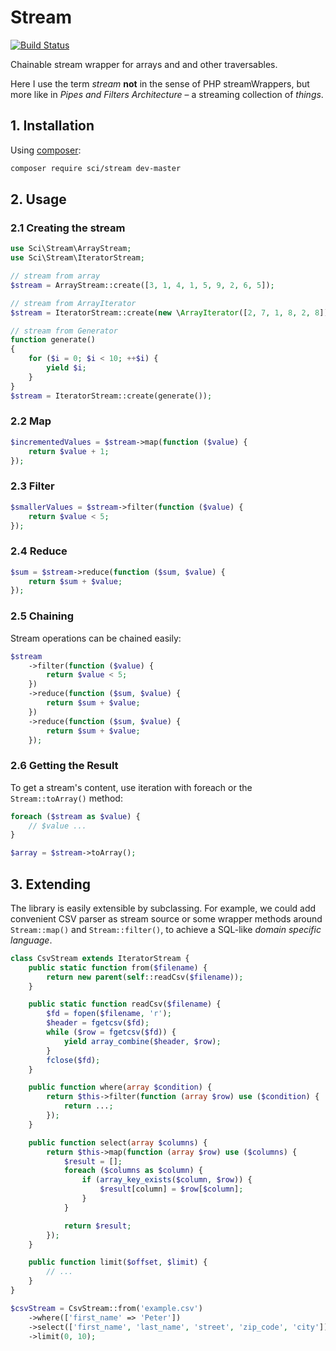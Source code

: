 # Stream

[![Build Status](https://travis-ci.org/DrSchimke/stream.svg)](https://travis-ci.org/DrSchimke/stream)

Chainable stream wrapper for arrays and and other traversables.

Here I use the term _stream_ **not** in the sense of PHP streamWrappers, but more like in _Pipes and Filters Architecture_ – a streaming collection of _things_.

## 1. Installation

Using [composer](https://getcomposer.org/download/):

```bash
composer require sci/stream dev-master
```

## 2. Usage

### 2.1 Creating the stream

```php
use Sci\Stream\ArrayStream;
use Sci\Stream\IteratorStream;

// stream from array
$stream = ArrayStream::create([3, 1, 4, 1, 5, 9, 2, 6, 5]);

// stream from ArrayIterator
$stream = IteratorStream::create(new \ArrayIterator([2, 7, 1, 8, 2, 8]));

// stream from Generator
function generate()
{
    for ($i = 0; $i < 10; ++$i) {
        yield $i;
    }
}
$stream = IteratorStream::create(generate());
```

### 2.2 Map

```php
$incrementedValues = $stream->map(function ($value) {
    return $value + 1;
});
```

### 2.3 Filter

```php
$smallerValues = $stream->filter(function ($value) {
    return $value < 5;
});
```

### 2.4 Reduce

```php
$sum = $stream->reduce(function ($sum, $value) {
    return $sum + $value;
});
```

### 2.5 Chaining

Stream operations can be chained easily:

```php
$stream
    ->filter(function ($value) {
        return $value < 5;
    })
    ->reduce(function ($sum, $value) {
        return $sum + $value;
    })
    ->reduce(function ($sum, $value) {
        return $sum + $value;
    });
```

### 2.6 Getting the Result

To get a stream's content, use iteration with foreach or the ```Stream::toArray()``` method:

```php
foreach ($stream as $value) {
    // $value ...
}

$array = $stream->toArray();
```

## 3. Extending

The library is easily extensible by subclassing. For example, we could add convenient CSV parser as stream source or some wrapper methods around ```Stream::map()``` and ```Stream::filter()```, to achieve a SQL-like _domain specific language_.

```php
class CsvStream extends IteratorStream {
    public static function from($filename) {
        return new parent(self::readCsv($filename));
    }

    public static function readCsv($filename) {
        $fd = fopen($filename, 'r');
        $header = fgetcsv($fd);
        while ($row = fgetcsv($fd)) {
            yield array_combine($header, $row);
        }
        fclose($fd);
    }

    public function where(array $condition) {
        return $this->filter(function (array $row) use ($condition) {
            return ...;
        });
    }

    public function select(array $columns) {
        return $this->map(function (array $row) use ($columns) {
            $result = [];
            foreach ($columns as $column) {
                if (array_key_exists($column, $row)) {
                    $result[column] = $row[$column];
                }
            }

            return $result;
        });
    }

    public function limit($offset, $limit) {
        // ...
    }
}

$csvStream = CsvStream::from('example.csv')
    ->where(['first_name' => 'Peter'])
    ->select(['first_name', 'last_name', 'street', 'zip_code', 'city'])
    ->limit(0, 10);
```
